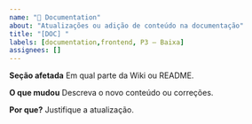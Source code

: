 ```yaml
---
name: "📖 Documentation"
about: "Atualizações ou adição de conteúdo na documentação"
title: "[DOC] "
labels: [documentation,frontend, P3 – Baixa]
assignees: []
---
```

**Seção afetada**
Em qual parte da Wiki ou README.

**O que mudou**
Descreva o novo conteúdo ou correções.

**Por que?**
Justifique a atualização.
